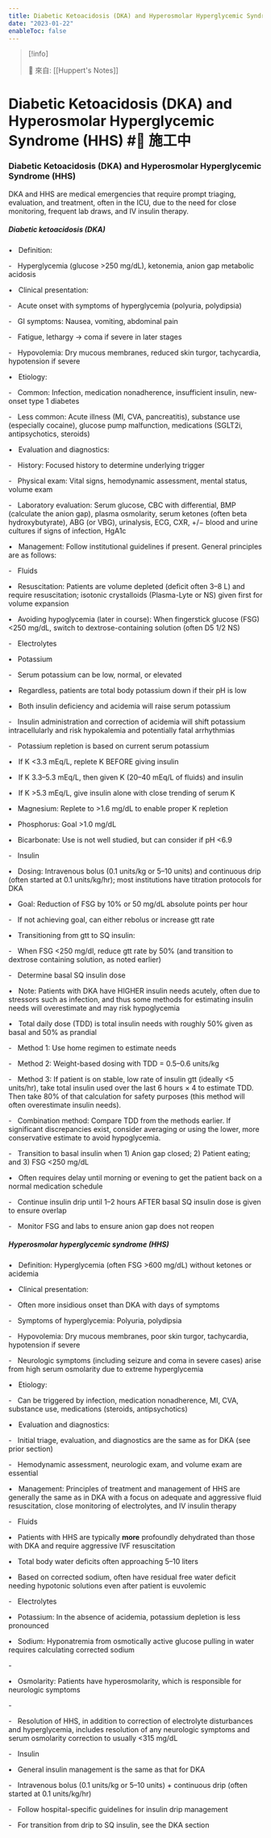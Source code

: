 ```yaml
---
title: Diabetic Ketoacidosis (DKA) and Hyperosmolar Hyperglycemic Syndrome (HHS)
date: "2023-01-22"
enableToc: false
---
```


> [!info]
>
> 🌱 來自: [[Huppert's Notes]]

# Diabetic Ketoacidosis (DKA) and Hyperosmolar Hyperglycemic Syndrome (HHS) #🚧 施工中

### Diabetic Ketoacidosis (DKA) and Hyperosmolar Hyperglycemic Syndrome (HHS)

DKA and HHS are medical emergencies that require prompt triaging, evaluation, and treatment, often in the ICU, due to the need for close monitoring, frequent lab draws, and IV insulin therapy.

##### Diabetic ketoacidosis (DKA)

•   Definition:

-   Hyperglycemia (glucose >250 mg/dL), ketonemia, anion gap metabolic acidosis

•   Clinical presentation:

-   Acute onset with symptoms of hyperglycemia (polyuria, polydipsia)

-   GI symptoms: Nausea, vomiting, abdominal pain

-   Fatigue, lethargy → coma if severe in later stages

-   Hypovolemia: Dry mucous membranes, reduced skin turgor, tachycardia, hypotension if severe

•   Etiology:

-   Common: Infection, medication nonadherence, insufficient insulin, new-onset type 1 diabetes

-   Less common: Acute illness (MI, CVA, pancreatitis), substance use (especially cocaine), glucose pump malfunction, medications (SGLT2i, antipsychotics, steroids)

•   Evaluation and diagnostics:

-   History: Focused history to determine underlying trigger

-   Physical exam: Vital signs, hemodynamic assessment, mental status, volume exam

-   Laboratory evaluation: Serum glucose, CBC with differential, BMP (calculate the anion gap), plasma osmolarity, serum ketones (often beta hydroxybutyrate), ABG (or VBG), urinalysis, ECG, CXR, \+/− blood and urine cultures if signs of infection, HgA1c

•   Management: Follow institutional guidelines if present. General principles are as follows:

-   Fluids

**•**   Resuscitation: Patients are volume depleted (deficit often 3–8 L) and require resuscitation; isotonic crystalloids (Plasma-Lyte or NS) given first for volume expansion

**•**   Avoiding hypoglycemia (later in course): When fingerstick glucose (FSG) <250 mg/dL, switch to dextrose-containing solution (often D5 1/2 NS)

-   Electrolytes

**•**   Potassium

-   Serum potassium can be low, normal, or elevated

•   Regardless, patients are total body potassium down if their pH is low

•   Both insulin deficiency and acidemia will raise serum potassium

-   Insulin administration and correction of acidemia will shift potassium intracellularly and risk hypokalemia and potentially fatal arrhythmias

-   Potassium repletion is based on current serum potassium

•   If K <3.3 mEq/L, replete K BEFORE giving insulin

•   If K 3.3–5.3 mEq/L, then given K (20–40 mEq/L of fluids) and insulin

•   If K >5.3 mEq/L, give insulin alone with close trending of serum K

**•**   Magnesium: Replete to >1.6 mg/dL to enable proper K repletion

**•**   Phosphorus: Goal >1.0 mg/dL

**•**   Bicarbonate: Use is not well studied, but can consider if pH <6.9

-   Insulin

**•**   Dosing: Intravenous bolus (0.1 units/kg or 5–10 units) and continuous drip (often started at 0.1 units/kg/hr); most institutions have titration protocols for DKA

**•**   Goal: Reduction of FSG by 10% or 50 mg/dL absolute points per hour

-   If not achieving goal, can either rebolus or increase gtt rate

**•**   Transitioning from gtt to SQ insulin:

-   When FSG <250 mg/dl, reduce gtt rate by 50% (and transition to dextrose containing solution, as noted earlier)

-   Determine basal SQ insulin dose

•   Note: Patients with DKA have HIGHER insulin needs acutely, often due to stressors such as infection, and thus some methods for estimating insulin needs will overestimate and may risk hypoglycemia

•   Total daily dose (TDD) is total insulin needs with roughly 50% given as basal and 50% as prandial

-   Method 1: Use home regimen to estimate needs

-   Method 2: Weight-based dosing with TDD = 0.5–0.6 units/kg

-   Method 3: If patient is on stable, low rate of insulin gtt (ideally <5 units/hr), take total insulin used over the last 6 hours × 4 to estimate TDD. Then take 80% of that calculation for safety purposes (this method will often overestimate insulin needs).

-   Combination method: Compare TDD from the methods earlier. If significant discrepancies exist, consider averaging or using the lower, more conservative estimate to avoid hypoglycemia.

-   Transition to basal insulin when 1) Anion gap closed; 2) Patient eating; and 3) FSG <250 mg/dL

•   Often requires delay until morning or evening to get the patient back on a normal medication schedule

-   Continue insulin drip until 1–2 hours AFTER basal SQ insulin dose is given to ensure overlap

-   Monitor FSG and labs to ensure anion gap does not reopen

##### Hyperosmolar hyperglycemic syndrome (HHS)

•   Definition: Hyperglycemia (often FSG >600 mg/dL) without ketones or acidemia

•   Clinical presentation:

-   Often more insidious onset than DKA with days of symptoms

-   Symptoms of hyperglycemia: Polyuria, polydipsia

-   Hypovolemia: Dry mucous membranes, poor skin turgor, tachycardia, hypotension if severe

-   Neurologic symptoms (including seizure and coma in severe cases) arise from high serum osmolarity due to extreme hyperglycemia

•   Etiology:

-   Can be triggered by infection, medication nonadherence, MI, CVA, substance use, medications (steroids, antipsychotics)

•   Evaluation and diagnostics:

-   Initial triage, evaluation, and diagnostics are the same as for DKA (see prior section)

-   Hemodynamic assessment, neurologic exam, and volume exam are essential

•   Management: Principles of treatment and management of HHS are generally the same as in DKA with a focus on adequate and aggressive fluid resuscitation, close monitoring of electrolytes, and IV insulin therapy

-   Fluids

**•**   Patients with HHS are typically **more** profoundly dehydrated than those with DKA and require aggressive IVF resuscitation

**•**   Total body water deficits often approaching 5–10 liters

**•**   Based on corrected sodium, often have residual free water deficit needing hypotonic solutions even after patient is euvolemic

-   Electrolytes

**•**   Potassium: In the absence of acidemia, potassium depletion is less pronounced

**•**   Sodium: Hyponatremia from osmotically active glucose pulling in water requires calculating corrected sodium

-   

**•**   Osmolarity: Patients have hyperosmolarity, which is responsible for neurologic symptoms

-   

-   Resolution of HHS, in addition to correction of electrolyte disturbances and hyperglycemia, includes resolution of any neurologic symptoms and serum osmolarity correction to usually <315 mg/dL

-   Insulin

**•**   General insulin management is the same as that for DKA

-   Intravenous bolus (0.1 units/kg or 5–10 units) \+ continuous drip (often started at 0.1 units/kg/hr)

-   Follow hospital-specific guidelines for insulin drip management

-   For transition from drip to SQ insulin, see the DKA section

